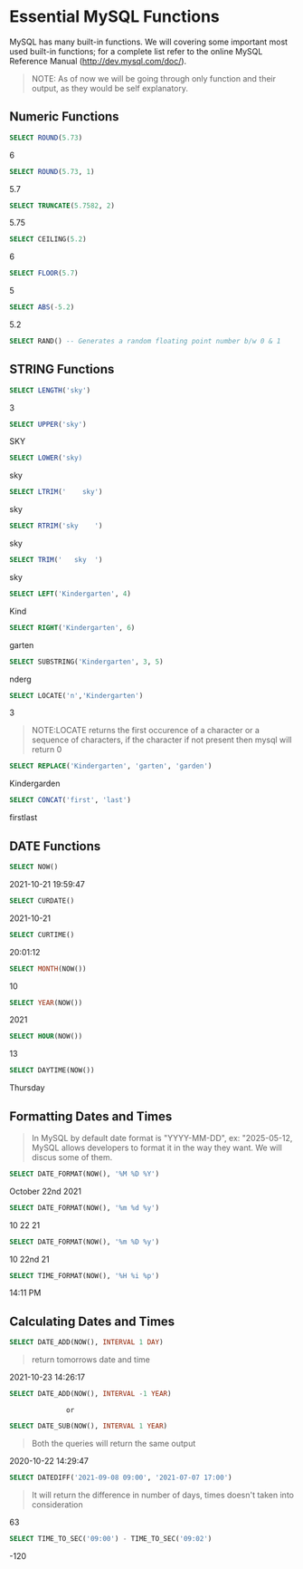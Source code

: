# Essential MySQL Functions 

MySQL has many built-in functions. We will covering some important most used built-in functions; for a complete list refer to the online MySQL Reference Manual (http://dev.mysql.com/doc/).

> NOTE: As of now we will be going through only function and their output, as they would be self explanatory.

## Numeric Functions
```sql
SELECT ROUND(5.73)
   ```
6

```sql
SELECT ROUND(5.73, 1)
   ```
5.7

```sql
SELECT TRUNCATE(5.7582, 2)
   ```
5.75

```sql
SELECT CEILING(5.2)
   ```
6

```sql
SELECT FLOOR(5.7)
   ```
5

```sql
SELECT ABS(-5.2)
   ```
5.2

```sql
SELECT RAND() -- Generates a random floating point number b/w 0 & 1
   ```

## STRING Functions
```sql
SELECT LENGTH('sky')
   ```
3

```sql
SELECT UPPER('sky')
   ```
SKY

```sql
SELECT LOWER('sky)
   ```
sky

```sql
SELECT LTRIM('    sky')
   ```
sky

```sql
SELECT RTRIM('sky    ')
   ```
sky

```sql
SELECT TRIM('   sky  ')
   ```
sky

```sql
SELECT LEFT('Kindergarten', 4)
   ```
Kind

```sql
SELECT RIGHT('Kindergarten', 6)
   ```
garten

```sql
SELECT SUBSTRING('Kindergarten', 3, 5) 
   ```
nderg

```sql
SELECT LOCATE('n','Kindergarten')
   ```
3
> NOTE:LOCATE returns the first occurence of a character or a sequence of characters, if the character if not present then mysql will return 0

```sql
SELECT REPLACE('Kindergarten', 'garten', 'garden')
   ```
Kindergarden

```sql
SELECT CONCAT('first', 'last')
   ```
firstlast

## DATE Functions
```sql
SELECT NOW()
   ```
2021-10-21 19:59:47

```sql
SELECT CURDATE()
   ```
2021-10-21

```sql
SELECT CURTIME()
   ```
20:01:12

```sql
SELECT MONTH(NOW())
   ```
10

```sql
SELECT YEAR(NOW())
   ```
2021

```sql
SELECT HOUR(NOW())
   ```
13

```sql
SELECT DAYTIME(NOW())
   ```
Thursday

## Formatting Dates and Times

> In MySQL by default date format is "YYYY-MM-DD", ex: "2025-05-12, MySQL allows developers to format it in the way they want. We will discus some of them.
```sql
SELECT DATE_FORMAT(NOW(), '%M %D %Y')
   ```
October 22nd 2021

```sql
SELECT DATE_FORMAT(NOW(), '%m %d %y')
   ```
10 22 21 

```sql
SELECT DATE_FORMAT(NOW(), '%m %D %y')
   ```
10 22nd 21 

```sql
SELECT TIME_FORMAT(NOW(), '%H %i %p')
   ```
14:11 PM

## Calculating Dates and Times

```sql
SELECT DATE_ADD(NOW(), INTERVAL 1 DAY)
   ```
> return tomorrows date and time

2021-10-23 14:26:17

```sql
SELECT DATE_ADD(NOW(), INTERVAL -1 YEAR)
   ```
                  or
```sql
SELECT DATE_SUB(NOW(), INTERVAL 1 YEAR)
   ```
> Both the queries will return the same output

2020-10-22 14:29:47

```sql
SELECT DATEDIFF('2021-09-08 09:00', '2021-07-07 17:00')
   ```
> It will return the difference in number of days, times doesn't taken into consideration

63

```sql
SELECT TIME_TO_SEC('09:00') - TIME_TO_SEC('09:02')
   ```
-120

